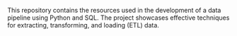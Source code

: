 This repository contains the resources used in the development of a data pipeline using Python and SQL. 
The project showcases effective techniques for extracting, transforming, and loading (ETL) data.
